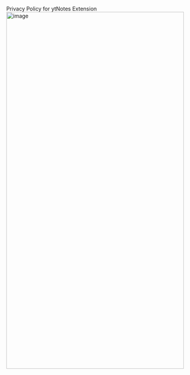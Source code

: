 Privacy Policy for ytNotes Extension
<img width="469" height="944" alt="image" src="https://github.com/user-attachments/assets/0cba0cf5-9ac6-47f3-8a12-9500209a90c6" />
